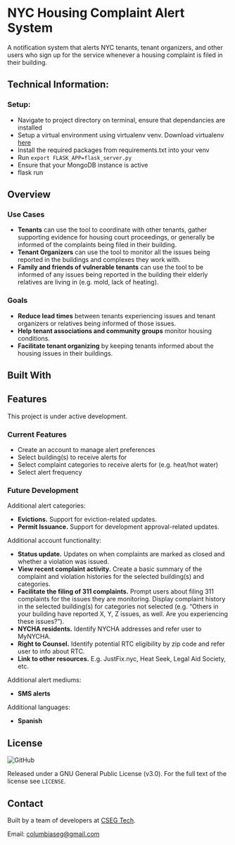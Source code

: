 # NYC Housing Complaint Alert System
A notification system that alerts NYC tenants, tenant organizers, and other users who sign up for the service whenever a housing complaint is filed in their building.

## Technical Information:
### Setup:
 - Navigate to project directory on terminal, ensure that dependancies are installed
 - Setup a virtual environment using virtualenv venv. Download virtualenv <a href="https://www.andreagrandi.it/2018/12/19/installing-python-and-virtualenv-on-osx/">here</a>
 - Install the required packages from requirements.txt into your venv
 - Run ```export FLASK_APP=flask_server.py```
 - Ensure that your MongoDB instance is active
 - flask run

## Overview
### Use Cases
- **Tenants** can use the tool to coordinate with other tenants, gather supporting evidence for housing court proceedings, or generally be informed of the complaints being filed in their building.
- **Tenant Organizers** can use the tool to monitor all the issues being reported in the buildings and complexes they work with.
- **Family and friends of vulnerable tenants** can use the tool to be informed of any issues being reported in the building their elderly relatives are living in (e.g. mold, lack of heating).

### Goals
- **Reduce lead times** between tenants experiencing issues and tenant organizers or relatives being informed of those issues.
- **Help tenant associations and community groups** monitor housing conditions.
- **Facilitate tenant organizing** by keeping tenants informed about the housing issues in their buildings.

## Built With

## Features
This project is under active development.

### Current Features
- Create an account to manage alert preferences
- Select building(s) to receive alerts for
- Select complaint categories to receive alerts for (e.g. heat/hot water)
- Select alert frequency

### Future Development
Additional alert categories:
- **Evictions.** Support for eviction-related updates.
- **Permit Issuance.** Support for development approval-related updates.

Additional account functionality:
- **Status update.** Updates on when complaints are marked as closed and whether a violation was issued.
- **View recent complaint activity.** Create a basic summary of the complaint and violation histories for the selected building(s) and categories.
- **Facilitate the filing of 311 complaints.** Prompt users about filing 311 complaints for the issues they are monitoring. Display complaint history in the selected building(s) for categories not selected (e.g. “Others in your building have reported X, Y, Z issues, as well. Are you experiencing these issues?”).
- **NYCHA residents.** Identify NYCHA addresses and refer user to MyNYCHA.
- **Right to Counsel.** Identify potential RTC eligibility by zip code and refer user to info about RTC.
- **Link to other resources.** E.g. JustFix.nyc, Heat Seek, Legal Aid Society, etc.

Additional alert mediums:
- **SMS alerts**

Additional languages:
- **Spanish**

## License
![GitHub](https://img.shields.io/github/license/cseg-tech/nyc-housingautomation.svg)

Released under a GNU General Public License (v3.0). For the full text of the license see `LICENSE`.

## Contact
Built by a team of developers at [CSEG Tech](http://www.columbiaseg.org).

Email: columbiaseg@gmail.com
